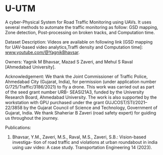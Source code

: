 # U-UTM
A cyber-Physical System for Road Traffic Monitoring using UAVs. It uses several methods to automate the traffic monitoring as follow:
GSD mapping, Zone detection, Post-processing on broken tracks, and Computation time.

Dataset Description:
Videos are available on following link [GSD mapping for UAV-based video analytics,Traffi density and Computation time]: www.youtube.com/@YagnikBhavsar.

Owners: 
Yagnik M Bhavsar, Mazad S Zaveri, and Mehul S Raval [Ahmedabad University]. 
  
Acknowledgement: 
We thank the Joint Commissioner of Traffic Police, Ahmedabad City (Gujarat,
India), for permission (under application number G/725/Traffic/3186/2021) to
fly a drone. This work was carried out as part of the seed grant number URB-
SEASI21A3, funded by the University Research Board, Ahmedabad University. The
work is also supported by the workstation with GPU purchased under the grant
GUJCOST/STI/2021–22/3858 by the Gujarat Council of Science and Technology,
Government of Gujarat, India. We thank Shaheriar B Zaveri (road safety expert) for 
guiding us throughout the journey.

Publications:
1. Bhavsar, Y.M., Zaveri, M.S., Raval, M.S., Zaveri, S.B.: Vision-based investiga-
tion of road traffic and violations at urban roundabout in india using uav video:
A case study. Transportation Engineering 14 (2023).

